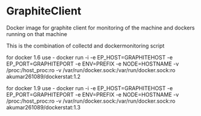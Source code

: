 # GraphiteClient
Docker image for graphite client for monitoring of the machine and dockers running on that machine 


This is the combination of collectd and dockermonitoring script

for docker 1.6 use - 
docker run -i  -e EP_HOST=GRAPHITEHOST -e EP_PORT=GRAPHITEPORT -e ENV=PREFIX -e NODE=HOSTNAME -v /proc:/host_proc:ro -v /var/run/docker.sock:/var/run/docker.sock:ro  akumar261089/dockerstat:1.2



for docker 1.9 use - 
docker run -i  -e EP_HOST=GRAPHITEHOST -e EP_PORT=GRAPHITEPORT -e ENV=PREFIX -e NODE=HOSTNAME -v /proc:/host_proc:ro -v /var/run/docker.sock:/var/run/docker.sock:ro  akumar261089/dockerstat:1.3




